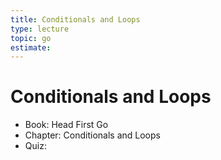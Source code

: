 ```yaml
---
title: Conditionals and Loops
type: lecture
topic: go
estimate:
---
```


# Conditionals and Loops

- Book: Head First Go
- Chapter: Conditionals and Loops
- Quiz:
